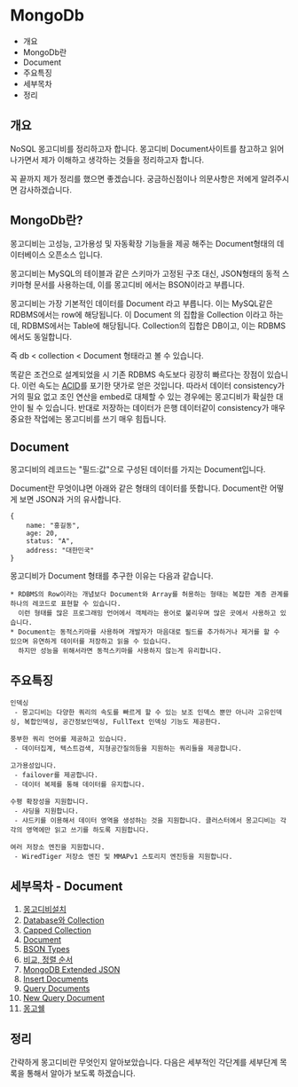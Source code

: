# MongoDb

* 개요
* MongoDb란
* Document
* 주요특징
* 세부목차
* 정리

## 개요
NoSQL 몽고디비를 정리하고자 합니다. 몽고디비 Document사이트를 참고하고 읽어 나가면서 제가 이해하고 생각하는 것들을 정리하고자 합니다.
 
꼭 끝까지 제가 정리를 했으면 좋겠습니다. 궁금하신점이나 의문사항은 저에게 알려주시면 감사하겠습니다.
 
## MongoDb란? 
몽고디비는 고성능, 고가용성 및 자동확장 기능들을 제공 해주는 Document형태의 데이터베이스 오픈소스 입니다.

몽고디비는 MySQL의 테이블과 같은 스키마가 고정된 구조 대신, JSON형태의 동적 스키마형 문서를 사용하는데, 이를 몽고디비 에서는 BSON이라고 부릅니다.

몽고디비는 가장 기본적인 데이터를 Document 라고 부릅니다. 이는 MySQL같은 RDBMS에서는 row에 해당됩니다. 이 Document 의 집합을 Collection 이라고 하는데, RDBMS에서는 Table에 해당됩니다. Collection의 집합은 DB이고, 이는 RDBMS에서도 동일합니다.

즉 db < collection < Document 형태라고 볼 수 있습니다. 

똑같은 조건으로 설계되었을 시 기존 RDBMS 속도보다 굉장히 빠르다는 장점이 있습니다. 이런 속도는 [ACID](https://ko.wikipedia.org/wiki/ACID)를 포기한 댓가로 얻은 것입니다. 따라서 데이터 consistency가 거의 필요 없고 조인 연산을 embed로 대체할 수 있는 경우에는 몽고디비가 확실한 대안이 될 수 있습니다. 반대로 저장하는 데이터가 은행 데이터같이 consistency가 매우 중요한 작업에는 몽고디비를 쓰기 매우 힘듭니다.

## Document

몽고디비의 레코드는 "필드:값"으로 구성된 데이터를 가지는 Document입니다.

Document란 무엇이냐면 아래와 같은 형태의 데이터를 뜻합니다. Document란 어떻게 보면 JSON과 거의 유사합니다.
 
    {
        name: "홍길동",
        age: 20,
        status: "A",
        address: "대한민국"
    }
    
몽고디비가 Document 형태를 추구한 이유는 다음과 같습니다.

    * RDBMS의 Row이라는 개념보다 Document와 Array를 허용하는 형태는 복잡한 계층 관계를 하나의 레코드로 표현할 수 있습니다.
      이런 형태를 많은 프로그래밍 언어에서 객체라는 용어로 불리우며 많은 곳에서 사용하고 있습니다.
    * Document는 동적스키마를 사용하며 개발자가 마음대로 필드를 추가하거나 제거를 할 수 있으며 유연하게 데이터를 저장하고 읽을 수 있습니다.
      하지만 성능을 위해서라면 동적스키마를 사용하지 않는게 유리합니다.
     
## 주요특징

    인덱싱
     - 몽고디비는 다양한 쿼리의 속도를 빠르게 할 수 있는 보조 인덱스 뿐만 아니라 고유인덱싱, 복합인덱싱, 공간정보인덱싱, FullText 인덱싱 기능도 제공한다.
      
    풍부한 쿼리 언어를 제공하고 있습니다.
     - 데이터집계, 텍스트검색, 지형공간질의등을 지원하는 쿼리들을 제공합니다.
      
    고가용성입니다.
     - failover를 제공합니다.
     - 데이터 복제를 통해 데이터를 유지합니다.
      
    수평 확장성을 지원합니다.
     - 샤딩을 지원합니다.
     - 샤드키를 이용해서 데이터 영역을 생성하는 것을 지원합니다. 클러스터에서 몽고디비는 각각의 영역에만 읽고 쓰기를 하도록 지원합니다.
      
    여러 저장소 엔진을 지원합니다.
     - WiredTiger 저장소 엔진 및 MMAPv1 스토리지 엔진등을 지원합니다.
     
## 세부목차 - Document

001. [몽고디비설치](https://github.com/agatespider/MP/tree/master/MONGODB/001)
002. [Database와 Collection](https://github.com/agatespider/MP/tree/master/MONGODB/002)
003. [Capped Collection](https://github.com/agatespider/MP/tree/master/MONGODB/003)
004. [Document](https://github.com/agatespider/MP/tree/master/MONGODB/004)
005. [BSON Types](https://github.com/agatespider/MP/tree/master/MONGODB/005)
006. [비교, 정렬 순서](https://github.com/agatespider/MP/tree/master/MONGODB/006)
007. [MongoDB Extended JSON](https://github.com/agatespider/MP/tree/master/MONGODB/007)
008. [Insert Documents](https://github.com/agatespider/MP/tree/master/MONGODB/008)
009. [Query Documents](https://github.com/agatespider/MP/tree/master/MONGODB/009)
010. [New Query Document](https://github.com/agatespider/MP/tree/master/MONGODB/010)
099. [몽고쉘](https://github.com/agatespider/MP/tree/master/MONGODB/099)
    
## 정리    
간략하게 몽고디비란 무엇인지 알아보았습니다. 다음은 세부적인 각단계를 세부단계 목록을 통해서 알아가
보도록 하겠습니다.
